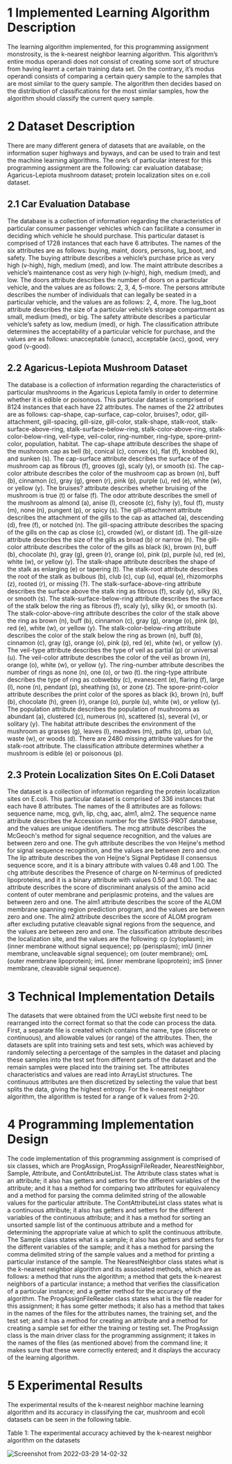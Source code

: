 # 1 Implemented Learning Algorithm Description
The learning algorithm implemented, for this programming assignment monstrosity, is the k-nearest neighbor learning algorithm. This algorithm’s entire modus operandi does not consist of creating some sort of structure from having learnt a certain training data set. On the contrary, it’s modus operandi consists of comparing a certain query sample to the samples that are most similar to the query sample. The algorithm then decides based on the distribution of classifications for the most similar samples, how the algorithm should classify the current query sample.

# 2 Dataset Description
There are many different genera of datasets that are available, on the information super highways and byways, and can be used to train and test the machine learning algorithms. The one’s of particular interest for this programming assignment are the following: car evaluation database; Agaricus-Lepiota mushroom dataset; protein localization sites on e.coli dataset.
## 2.1 Car Evaluation Database
The database is a collection of information regarding the characteristics of particular consumer passenger vehicles which can facilitate a consumer in deciding which vehicle he should purchase. This particular dataset is comprised of 1728 instances that each have 6 attributes. The names of the six attributes are as follows: buying, maint, doors, persons, lug_boot, and safety. The buying attribute describes a vehicle’s purchase price as very high (v-high), high, medium (med), and low. 
The maint attribute describes a vehicle’s maintenance cost as very high (v-high), high, medium (med), and low. The doors attribute describes the number of doors on a particular vehicle, and the values are as follows: 2, 3, 4, 5-more. The persons attribute describes the number of individuals that can legally be seated in a particular vehicle, and the values are as follows: 2, 4, more. The lug_boot attribute describes the size of a particular vehicle’s storage compartment as small, medium (med), or big. The safety attribute describes a particular vehicle’s safety as low, medium (med), or high. The classification attribute determines the acceptability of a particular vehicle for purchase, and the values are as follows: unacceptable (unacc), acceptable (acc), good, very good (v-good).
## 2.2 Agaricus-Lepiota Mushroom Dataset
The database is a collection of information regarding the characteristics of particular mushrooms in the Agaricus Lepiota family in order to determine whether it is edible or poisonous. This particular dataset is comprised of 8124 instances that each have 22 attributes. The names of the 22 attributes are as follows: cap-shape, cap-surface, cap-color, bruises?, odor, gill-attachment, gill-spacing, gill-size, gill-color, stalk-shape, stalk-root, stalk-surface-above-ring, stalk-surface-below-ring, stalk-color-above-ring, stalk-color-below-ring, veil-type, veil-color, ring-number, ring-type, spore-print-color, population, habitat. 
The cap-shape attribute describes the shape of the mushroom cap as bell (b), conical (c), convex (x), flat (f), knobbed (k), and sunken (s). The cap-surface attribute describes the surface of the mushroom cap as fibrous (f), grooves (g), scaly (y), or smooth (s). The cap-color attribute describes the color of the mushroom cap as brown (n), buff (b), cinnamon (c), gray (g), green (r),  pink (p), purple (u), red (e), white (w), or yellow (y). The bruises? attribute describes whether bruising of the mushroom is true (t) or false (f). The odor attribute describes the smell of the mushroom as almond (a), anise (l), creosote (c), fishy (y), foul (f), musty (m), none (n), pungent (p), or spicy (s). The gill-attachment attribute describes the attachment of the gills to the cap as attached (a), descending (d), free (f), or notched (n). The gill-spacing attribute describes the spacing of the gills on the cap as close (c), crowded (w), or distant (d). The gill-size attribute describes the size of the gills as broad (b) or narrow (n). The gill-color attribute describes the color of the gills as black (k), brown (n), buff (b), chocolate (h), gray (g), green (r), orange (o), pink (p), purple (u), red (e), white (w), or yellow (y). The stalk-shape attribute describes the shape of the stalk as enlarging (e) or tapering (t). The stalk-root attribute describes the root of the stalk as bulbous (b), club (c), cup (u), equal (e), rhizomorphs (z), rooted (r), or missing (?). The stalk-surface-above-ring attribute describes the surface above the stalk ring as fibrous (f), scaly (y), silky (k), or smooth (s). The stalk-surface-below-ring attribute describes the surface of the stalk below the ring as fibrous (f), scaly (y), silky (k), or smooth (s). The stalk-color-above-ring attribute describes the color of the stalk above the ring as brown (n), buff (b), cinnamon (c), gray (g), orange (o), pink (p), red (e), white (w), or yellow (y). The stalk-color-below-ring attribute describes the color of the stalk below the ring as brown (n), buff (b), cinnamon (c), gray (g), orange (o), pink (p), red (e), white (w), or yellow (y). The veil-type attribute describes the type of veil as partial (p) or universal (u). The veil-color attribute describes the color of the veil as brown (n), orange (o), white (w), or yellow (y). The ring-number attribute describes the number of rings as none (n), one (o), or two (t). the ring-type attribute describes the type of ring as cobwebby (c), evanescent (e), flaring (f), large (l), none (n), pendant (p), sheathing (s), or zone (z). The spore-print-color attribute describes the print color of the spores as black (k), brown (n), buff (b), chocolate (h), green (r), orange (o), purple (u), white (w), or yellow (y). The population attribute describes the population of mushrooms as abundant (a), clustered (c), numerous (n), scattered (s), several (v), or solitary (y). The habitat attribute describes the environment of the mushroom as grasses (g), leaves (l), meadows (m), paths (p), urban (u), waste (w), or woods (d). There are 2480 missing attribute values for the stalk-root attribute. The classification attribute determines whether a mushroom is edible (e) or poisonous (p).
## 2.3 Protein Localization Sites On E.Coli Dataset
The dataset is a collection of information regarding the protein localization sites on E.coli. This particular dataset is comprised of 336 instances that each have 8 attributes. The names of the 8 attributes are as follows: sequence name, mcg, gvh, lip, chg, aac, alm1, alm2. 
The sequence name attribute describes the Accession number for the SWISS-PROT database, and the values are unique identifiers. The mcg attribute describes the McGeoch's method for signal sequence recognition, and the values are between zero and one. The gvh attribute describes the von Heijne's method for signal sequence recognition, and the values are between zero and one. The lip attribute describes the von Heijne's Signal Peptidase II consensus sequence score, and it is a binary attribute with values 0.48 and 1.00. The chg attribute describes the Presence of charge on N-terminus of predicted lipoproteins, and it is a binary attribute with values 0.50 and 1.00. The aac attribute describes the score of discriminant analysis of the amino acid content of outer membrane and periplasmic proteins, and the values are between zero and one. The alm1 attribute describes the score of the ALOM membrane spanning region prediction program, and the values are between zero and one. The alm2 attribute describes the score of ALOM program after excluding putative cleavable signal regions from the sequence, and the values are between zero and one. 
The classification attribute describes the localization site, and the values are the following: cp (cytoplasm); im (inner membrane without signal sequence); pp (perisplasm); imU (inner membrane, uncleavable signal sequence); om (outer membrane); omL (outer membrane lipoprotein); imL (inner membrane lipoprotein); imS (inner membrane, cleavable signal sequence).

# 3 Technical Implementation Details
The datasets that were obtained from the UCI website first need to be rearranged into the correct format so that the code can process the data. First, a separate file is created which contains the name, type (discrete or continuous), and allowable values (or range) of the attributes. Then, the datasets are split into training sets and test sets, which was achieved by randomly selecting a percentage of the samples in the dataset and placing these samples into the test set from different parts of the dataset and the remain samples were placed into the training set. The attributes characteristics and values are read into ArrayList structures. The continuous attributes are then discretized by selecting the value that best splits the data, giving the highest entropy. For the k-nearest neighbor algorithm, the algorithm is tested for a range of k values from 2-20.

# 4 Programming Implementation Design
The code implementation of this programming assignment is comprised of six classes, which are ProgAssign, ProgAssignFileReader, NearestNeighbor, Sample, Attribute, and ContAttributeList. The Attribute class states what is an attribute; it also has getters and setters for the different variables of the attribute; and it has a method for comparing two attributes for equivalency and a method for parsing the comma delimited string of the allowable values for the particular attribute. The ContAttributeList class states what is a continuous attribute; it also has getters and setters for the different variables of the continuous attribute; and it has a method for sorting an unsorted sample list of the continuous attribute and a method for determining the appropriate value at which to split the continuous attribute. The Sample class states what is a sample; it also has getters and setters for the different variables of the sample; and it has a method for parsing the comma delimited string of the sample values and a method for printing a particular instance of the sample. The NearestNeighbor class states what is the k-nearest neighbor algorithm and its associated methods, which are as follows: a method that runs the algorithm; a method that gets the k-nearest neighbors of a particular instance; a method that verifies the classification of a particular instance; and a getter method for the accuracy of the algorithm. The ProgAssignFileReader class states what is the file reader for this assignment; it has some getter methods; it also has a method that takes in the names of the files for the attributes names, the training set, and the test set; and it has a method for creating an attribute and a method for creating a sample set for either the training or testing set. The ProgAssign class is the main driver class for the programming assignment; it takes in the names of the files (as mentioned above) from the command line; it makes sure that these were correctly entered; and it displays the accuracy of the learning algorithm.

# 5 Experimental Results
The experimental results of the k-nearest neighbor machine learning algorithm and its accuracy in classifying the car, mushroom and ecoli datasets can be seen in the following table.

Table 1: The experimental accuracy achieved by the k-nearest neighbor algorithm on the datasets

![Screenshot from 2022-03-29 14-02-32](https://user-images.githubusercontent.com/22713378/160617457-a1329ebc-e4d2-4dd8-8c22-34a38a1adbf4.png)
